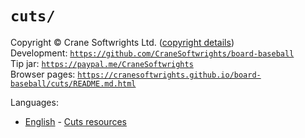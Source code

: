 # `cuts/`

Copyright © Crane Softwrights Ltd. ([copyright details](../LICENSE))  
Development: [`https://github.com/CraneSoftwrights/board-baseball`](https://github.com/CraneSoftwrights/board-baseball)  
Tip jar: [`https://paypal.me/CraneSoftwrights`](https://paypal.me/CraneSoftwrights)  
Browser pages: [`https://cranesoftwrights.github.io/board-baseball/cuts/README.md.html`](https://cranesoftwrights.github.io/board-baseball/cuts/README.md.html)  

Languages:

- [English](../en/cuts.md) - [Cuts resources](../en/cuts.md)
